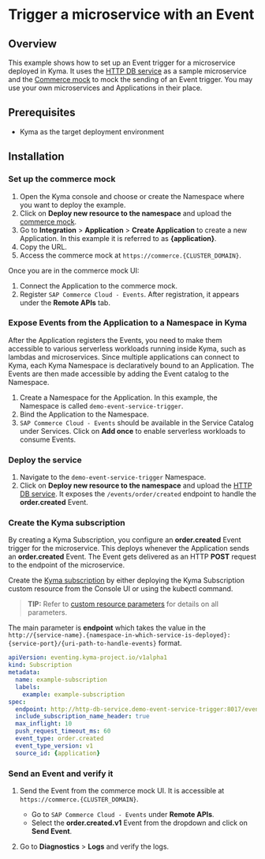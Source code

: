 # Trigger a microservice with an Event

## Overview 

This example shows how to set up an Event trigger for a microservice deployed in Kyma. It uses the [HTTP DB service](https://github.com/kyma-project/examples/tree/master/http-db-service) as a sample microservice and the [Commerce mock](https://github.com/SAP/xf-application-mocks/tree/master/commerce-mock) to mock the sending of an Event trigger. You may use your own microservices and Applications in their place. 

## Prerequisites

* Kyma as the target deployment environment 

## Installation

### Set up the commerce mock

1. Open the Kyma console and choose or create the Namespace where you want to deploy the example.
2. Click on **Deploy new resource to the namespace** and upload the [commerce mock](https://raw.githubusercontent.com/SAP/xf-application-mocks/master/commerce-mock/deployment/xf.yaml).
3. Go to **Integration** > **Application** > **Create Application** to create a new Application. In this example it is referred to as **{application}**.
4. Copy the URL.
5. Access the commerce mock at `https://commerce.{CLUSTER_DOMAIN}`.

Once you are in the commerce mock UI:

1. Connect the Application to the commerce mock.
2. Register `SAP Commerce Cloud - Events`. After registration, it appears under the **Remote APIs** tab.

### Expose Events from the Application to a Namespace in Kyma

After the Application registers the Events, you need to make them accessible to various serverless workloads running inside Kyma, such as lambdas and microservices. Since multiple applications can connect to Kyma, each Kyma Namespace is declaratively bound to an Application. The Events are then made accessible by adding the Event catalog to the Namespace.

1. Create a Namespace for the Application. In this example, the Namespace is called `demo-event-service-trigger`.
2. Bind the Application to the Namespace.
3. `SAP Commerce Cloud - Events` should be available in the Service Catalog under Services. Click on **Add once** to enable serverless workloads to consume Events.

### Deploy the service

1. Navigate to the `demo-event-service-trigger` Namespace.
2. Click on **Deploy new resource to the namespace** and upload the [HTTP DB service](https://raw.githubusercontent.com/kyma-project/examples/master/http-db-service/deployment/deployment.yaml). It exposes the `/events/order/created` endpoint to handle the **order.created** Event.

### Create the Kyma subscription

By creating a Kyma Subscription, you configure an **order.created** Event trigger for the microservice. This deploys whenever the Application sends an **order.created** Event. The Event gets delivered as an HTTP **POST** request to the endpoint of the microservice.

Create the [Kyma subscription](./assets/event-trigger-subscription.yaml) by either deploying the Kyma Subscription custom resource from the Console UI or using the kubectl command.

> **TIP:** Refer to [custom resource parameters](https://github.com/kyma-project/kyma/blob/master/docs/event-bus/06-01-subscription.md#custom-resource-parameters) for details on all parameters. 

The main parameter is **endpoint** which takes the value in the `http://{service-name}.{namespace-in-which-service-is-deployed}:{service-port}/{uri-path-to-handle-events}` format.

```yaml
apiVersion: eventing.kyma-project.io/v1alpha1
kind: Subscription
metadata:
  name: example-subscription
  labels:
    example: example-subscription
spec:
  endpoint: http://http-db-service.demo-event-service-trigger:8017/events/order/created
  include_subscription_name_header: true
  max_inflight: 10
  push_request_timeout_ms: 60
  event_type: order.created
  event_type_version: v1
  source_id: {application}
```

### Send an Event and verify it

1. Send the Event from the commerce mock UI. It is accessible at `https://commerce.{CLUSTER_DOMAIN}`.

    * Go to `SAP Commerce Cloud - Events` under **Remote APIs**. 
    * Select the **order.created.v1** Event from the dropdown and click on **Send Event**.
    
2. Go to **Diagnostics** > **Logs** and verify the logs.